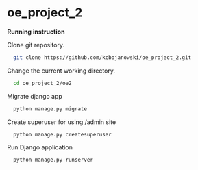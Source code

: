 # oe_project_2

**Running instruction**

Clone git repository.
  ```sh
    git clone https://github.com/kcbojanowski/oe_project_2.git
  ```

Change the current working directory.
  ```sh
    cd oe_project_2/oe2
  ```
Migrate django app
  ```sh
    python manage.py migrate
  ```

Create superuser for using /admin site
  ```sh
    python manage.py createsuperuser
  ```

Run Django application
  ```sh
    python manage.py runserver
  ```

